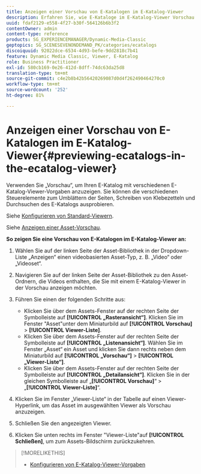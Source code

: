 ```yaml
---
title: Anzeigen einer Vorschau von E-Katalogen im E-Katalog-Viewer
description: Erfahren Sie, wie E-Kataloge im E-Katalog-Viewer Vorschau werden.
uuid: fdaf2129-e558-4f27-b30f-564126b6b3f2
contentOwner: admin
content-type: reference
products: SG_EXPERIENCEMANAGER/Dynamic-Media-Classic
geptopics: SG_SCENESEVENONDEMAND_PK/categories/ecatalogs
discoiquuid: 92022dce-6534-4d93-befe-9dd2818c7b41
feature: Dynamic Media Classic, Viewer, E-Katalog
role: Business Practitioner
exl-id: 580cb169-0e26-412d-8dff-74dc63da25d8
translation-type: tm+mt
source-git-commit: c4e2b8b42b56420269087d0d4f262490464270c0
workflow-type: tm+mt
source-wordcount: '252'
ht-degree: 81%

---
```


# Anzeigen einer Vorschau von E-Katalogen im E-Katalog-Viewer{#previewing-ecatalogs-in-the-ecatalog-viewer}

Verwenden Sie „Vorschau“, um Ihren E-Katalog mit verschiedenen E-Katalog-Viewer-Vorgaben anzuzeigen. Sie können die verschiedenen Steuerelemente zum Umblättern der Seiten, Schreiben von Klebezetteln und Durchsuchen des E-Katalogs ausprobieren. 

Siehe [Konfigurieren von Standard-Viewern](application-setup.md#configuring_default_viewers).

Siehe [Anzeigen einer Asset-Vorschau](previewing-asset.md#previewing_an_asset).

**So zeigen Sie eine Vorschau von E-Katalogen im E-Katalog-Viewer an:**

1. Wählen Sie auf der linken Seite der Asset-Bibliothek in der Dropdown-Liste „Anzeigen“ einen videobasierten Asset-Typ, z. B. „Video“ oder „Videoset“.
1. Navigieren Sie auf der linken Seite der Asset-Bibliothek zu den Asset-Ordnern, die Videos enthalten, die Sie mit einem E-Katalog-Viewer in der Vorschau anzeigen möchten.
1. Führen Sie einen der folgenden Schritte aus:

   * Klicken Sie über dem Assets-Fenster auf der rechten Seite der Symbolleiste auf **[!UICONTROL „Rasteransicht“]**. Klicken Sie im Fenster &quot;Asset&quot;unter dem Miniaturbild auf **[!UICONTROL Vorschau]** > **[!UICONTROL Viewer-Liste]**.
   * Klicken Sie über dem Assets-Fenster auf der rechten Seite der Symbolleiste auf **[!UICONTROL „Listenansicht“]**. Wählen Sie im Fenster „Asset“ ein Asset und klicken Sie dann rechts neben dem Miniaturbild auf **[!UICONTROL „Vorschau“]** > **[!UICONTROL „Viewer-Liste“]**.
   * Klicken Sie über dem Assets-Fenster auf der rechten Seite der Symbolleiste auf **[!UICONTROL „Detailansicht“]**. Klicken Sie in der gleichen Symbolleiste auf „**[!UICONTROL Vorschau]**“ > „**[!UICONTROL Viewer-Liste]**“.

1. Klicken Sie im Fenster „Viewer-Liste“ in der Tabelle auf einen Viewer-Hyperlink, um das Asset im ausgewählten Viewer als Vorschau anzuzeigen.
1. Schließen Sie den angezeigten Viewer.
1. Klicken Sie unten rechts im Fenster &quot;Viewer-Liste&quot;auf **[!UICONTROL Schließen]**, um zum Assets-Bildschirm zurückzukehren.

>[!MORELIKETHIS]
>
>* [Konfigurieren von E-Katalog-Viewer-Vorgaben](setting-ecatalog-viewer-presets.md#setting_up_ecatalog_viewer_presets)

